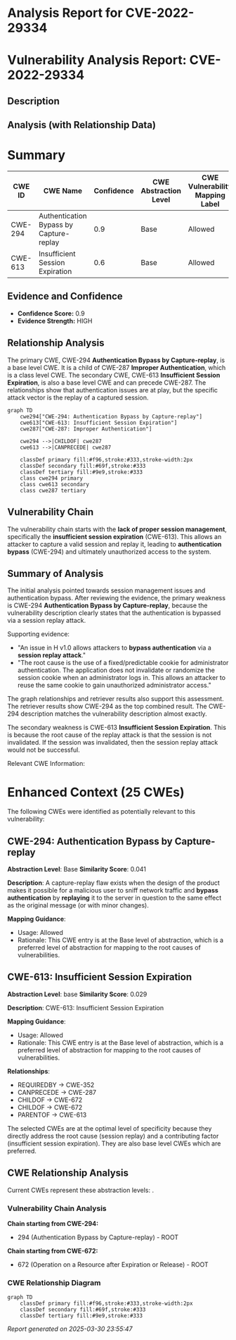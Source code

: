 # Analysis Report for CVE-2022-29334

# Vulnerability Analysis Report: CVE-2022-29334

## Description



## Analysis (with Relationship Data)

# Summary
| CWE ID | CWE Name | Confidence | CWE Abstraction Level | CWE Vulnerability Mapping Label | CWE-Vulnerability Mapping Notes |
|---|---|---|---|---|---|
| CWE-294 | Authentication Bypass by Capture-replay | 0.9 | Base | Allowed | Primary CWE |
| CWE-613 | Insufficient Session Expiration | 0.6 | Base | Allowed | Secondary Candidate |

## Evidence and Confidence

*   **Confidence Score:** 0.9
*   **Evidence Strength:** HIGH

## Relationship Analysis
The primary CWE, CWE-294 **Authentication Bypass by Capture-replay**, is a base level CWE. It is a child of CWE-287 **Improper Authentication**, which is a class level CWE. The secondary CWE, CWE-613 **Insufficient Session Expiration**, is also a base level CWE and can precede CWE-287. The relationships show that authentication issues are at play, but the specific attack vector is the replay of a captured session.

```mermaid
graph TD
    cwe294["CWE-294: Authentication Bypass by Capture-replay"]
    cwe613["CWE-613: Insufficient Session Expiration"]
    cwe287["CWE-287: Improper Authentication"]
    
    cwe294 -->|CHILDOF| cwe287
    cwe613 -->|CANPRECEDE| cwe287
    
    classDef primary fill:#f96,stroke:#333,stroke-width:2px
    classDef secondary fill:#69f,stroke:#333
    classDef tertiary fill:#9e9,stroke:#333
    class cwe294 primary
    class cwe613 secondary
    class cwe287 tertiary
```

## Vulnerability Chain
The vulnerability chain starts with the **lack of proper session management**, specifically the **insufficient session expiration** (CWE-613). This allows an attacker to capture a valid session and replay it, leading to **authentication bypass** (CWE-294) and ultimately unauthorized access to the system.

## Summary of Analysis
The initial analysis pointed towards session management issues and authentication bypass. After reviewing the evidence, the primary weakness is CWE-294 **Authentication Bypass by Capture-replay**, because the vulnerability description clearly states that the authentication is bypassed via a session replay attack.

Supporting evidence:
*   "An issue in H v1.0 allows attackers to **bypass authentication** via a **session replay attack**."
*   "The root cause is the use of a fixed/predictable cookie for administrator authentication. The application does not invalidate or randomize the session cookie when an administrator logs in. This allows an attacker to reuse the same cookie to gain unauthorized administrator access."

The graph relationships and retriever results also support this assessment. The retriever results show CWE-294 as the top combined result. The CWE-294 description matches the vulnerability description almost exactly.

The secondary weakness is CWE-613 **Insufficient Session Expiration**. This is because the root cause of the replay attack is that the session is not invalidated. If the session was invalidated, then the session replay attack would not be successful.

Relevant CWE Information:

# Enhanced Context (25 CWEs)
The following CWEs were identified as potentially relevant to this vulnerability:

## CWE-294: Authentication Bypass by Capture-replay
**Abstraction Level**: Base
**Similarity Score**: 0.041

**Description**:
A capture-replay flaw exists when the design of the product makes it possible for a malicious user to sniff network traffic and **bypass authentication** by **replaying** it to the server in question to the same effect as the original message (or with minor changes).

**Mapping Guidance**:
- Usage: Allowed
- Rationale: This CWE entry is at the Base level of abstraction, which is a preferred level of abstraction for mapping to the root causes of vulnerabilities.

## CWE-613: Insufficient Session Expiration
**Abstraction Level**: base
**Similarity Score**: 0.029

**Description**:
CWE-613: Insufficient Session Expiration

**Mapping Guidance**:
- Usage: Allowed
- Rationale: This CWE entry is at the Base level of abstraction, which is a preferred level of abstraction for mapping to the root causes of vulnerabilities.

**Relationships**:
- REQUIREDBY -> CWE-352
- CANPRECEDE -> CWE-287
- CHILDOF -> CWE-672
- CHILDOF -> CWE-672
- PARENTOF -> CWE-613

The selected CWEs are at the optimal level of specificity because they directly address the root cause (session replay) and a contributing factor (insufficient session expiration). They are also base level CWEs which are preferred.


## CWE Relationship Analysis

Current CWEs represent these abstraction levels: .


### Vulnerability Chain Analysis

**Chain starting from CWE-294:**
- 294 (Authentication Bypass by Capture-replay) - ROOT


**Chain starting from CWE-672:**
- 672 (Operation on a Resource after Expiration or Release) - ROOT



### CWE Relationship Diagram

```mermaid
graph TD
    classDef primary fill:#f96,stroke:#333,stroke-width:2px
    classDef secondary fill:#69f,stroke:#333
    classDef tertiary fill:#9e9,stroke:#333
```



*Report generated on 2025-03-30 23:55:47*
